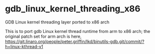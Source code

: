 # gdb_linux_kernel_threading_x86
GDB Linux kernel threading layer ported to x86 arch

This is to port gdb Linux kernel thread runtime from arm to x86 arch;  the original patch set for arm arch is here, https://git.linaro.org/people/peter.griffin/lkd/binutils-gdb.git/commit/?h=linux-kthread-v1
